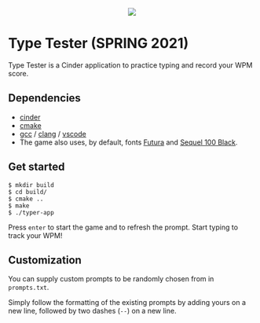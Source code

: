 <p align="center">
  <img src="https://i.ibb.co/XXzrs4z/ttlogo2.png" />
</p>
  
# Type Tester (SPRING 2021)
  
Type Tester is a Cinder application to practice typing and record your WPM score.

## Dependencies

 - [cinder](https://libcinder.org/)
 - [cmake](https://cmake.org/)
 - [gcc](https://gcc.gnu.org/) / [clang](https://clang.llvm.org/) / [vscode](https://www.visualstudio.com/)
 - The game also uses, by default, fonts [Futura](https://fonts.adobe.com/fonts/futura-pt) and [Sequel 100 Black](https://www.myfonts.com/fonts/ogj-typedesign/sequel-100-black/).

## Get started

```console
$ mkdir build
$ cd build/
$ cmake ..
$ make
$ ./typer-app
```

Press ``enter`` to start the game and to refresh the prompt. Start typing to track your WPM!

## Customization
You can supply custom prompts to be randomly chosen from in ``prompts.txt``.

Simply follow the formatting of the existing prompts by adding yours on a new line, followed by two dashes (`--`) on a new line.
